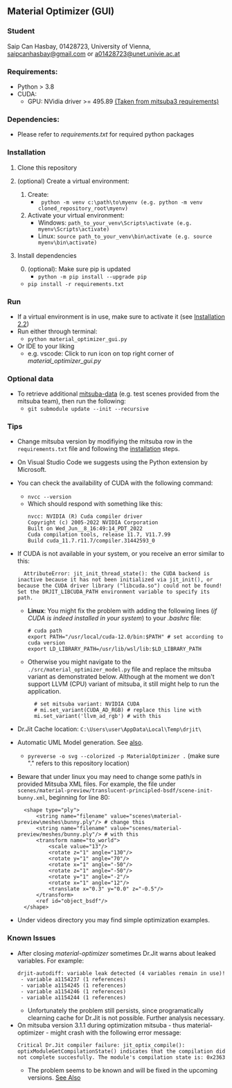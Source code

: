 ## Material Optimizer (GUI)

### Student

Saip Can Hasbay, 01428723, University of Vienna, [saipcanhasbay@gmail.com](saipcanhasbay@gmail.com) or [a01428723@unet.univie.ac.at](a01428723@unet.univie.ac.at)

### Requirements:

- Python > 3.8
- CUDA:
  - GPU: NVidia driver >= 495.89 [(Taken from mitsuba3 requirements)](https://mitsuba.readthedocs.io/en/stable/#requirements)

### Dependencies:

- Please refer to _requirements.txt_ for required python packages

### Installation

1. Clone this repository
2. (optional) Create a virtual environment:
   1. Create:
      - ` python -m venv c:\path\to\myenv (e.g. python -m venv cloned_repository_root\myenv)`
   2. Activate your virtual environment:
      - Windows: `path_to_your_venv\Scripts\activate (e.g. myenv\Scripts\activate)`
      - Linux: `source path_to_your_venv\bin\activate (e.g. source myenv\bin\activate)`
3. Install dependencies
   
   0. (optional): Make sure pip is updated
      - `python -m pip install --upgrade pip`
   - `pip install -r requirements.txt`

### Run

- If a virtual environment is in use, make sure to activate it (see [Installation 2.2](#installation))
- Run either through terminal:
  - `python material_optimizer_gui.py`
- Or IDE to your liking
  - e.g. vscode: Click to run icon on top right corner of _material_optimizer_gui.py_

### Optional data

- To retrieve additional [mitsuba-data](https://github.com/mitsuba-renderer/mitsuba-data) (e.g. test scenes provided from the mitsuba team), then run the following:
  - `git submodule update --init --recursive`

### Tips
- Change mitsuba version by modifiying the mitsuba row in the `requirements.txt` file and following the [installation](#installation) steps.
- On Visual Studio Code we suggests using the Python extension by Microsoft.
- You can check the availability of CUDA with the following command:
  - `nvcc --version`
  - Which should respond with something like this:
    ```
    nvcc: NVIDIA (R) Cuda compiler driver
    Copyright (c) 2005-2022 NVIDIA Corporation
    Built on Wed_Jun__8_16:49:14_PDT_2022
    Cuda compilation tools, release 11.7, V11.7.99
    Build cuda_11.7.r11.7/compiler.31442593_0
    ```
- If CUDA is not available in your system, or you receive an error similar to this:
  
  ```
    AttributeError: jit_init_thread_state(): the CUDA backend is inactive because it has not been initialized via jit_init(), or because the CUDA driver library ("libcuda.so") could not be found! Set the DRJIT_LIBCUDA_PATH environment variable to specify its path.
  ```
  - **Linux**: You might fix the problem with adding the following lines (_if CUDA is indeed installed in your system_) to your _.bashrc_ file:
    ```
    # cuda path
    export PATH="/usr/local/cuda-12.0/bin:$PATH" # set according to cuda version
    export LD_LIBRARY_PATH=/usr/lib/wsl/lib:$LD_LIBRARY_PATH
    ```
  - Otherwise you might navigate to the `./src/material_optimizer_model.py` file and replace the mitsuba variant as demonstrated below. Although at the moment we don't support LLVM (CPU) variant of mitsuba, it still might help to run the application.
    ```
      # set mitsuba variant: NVIDIA CUDA
      # mi.set_variant(CUDA_AD_RGB) # replace this line with
      mi.set_variant('llvm_ad_rgb') # with this
    ```
- Dr.Jit Cache location: `C:\Users\user\AppData\Local\Temp\drjit\`
- Automatic UML Model generation. See [also](https://www.bhavaniravi.com/python/generate-uml-diagrams-from-python-code).
  - ```pyreverse -o svg --colorized -p MaterialOptimizer .``` (make sure "." refers to this repository location)
- Beware that under linux you may need to change some path/s in provided Mitsuba XML files. For example, the file under `scenes/material-preview/translucent-principled-bsdf/scene-init-bunny.xml`, beginning for line 80:
  ```
    <shape type="ply">
        <string name="filename" value="scenes\material-preview\meshes\bunny.ply"/> # change this
        <string name="filename" value="scenes/material-preview/meshes/bunny.ply"/> # with this
		<transform name="to_world">
			<scale value="13"/>
			<rotate z="1" angle="130"/>
			<rotate y="1" angle="70"/>
			<rotate x="1" angle="-50"/>
			<rotate z="1" angle="-50"/>
			<rotate y="1" angle="-2"/>
			<rotate x="1" angle="12"/>
			<translate x="0.3" y="0.0" z="-0.5"/>
		</transform>
        <ref id="object_bsdf"/>
    </shape>
  ```
- Under videos directory you may find simple optimization examples.


### Known Issues

- After closing _material-optimizer_ sometimes Dr.Jit warns about leaked variables. For example:
  ```
  drjit-autodiff: variable leak detected (4 variables remain in use)!
   - variable a1154237 (1 references)
   - variable a1154245 (1 references)
   - variable a1154246 (1 references)
   - variable a1154244 (1 references)
  ```
  - Unfortunately the problem still persists, since programatically clearning cache for Dr.Jit is not possible. Further analysis necessary.
- On mitsuba version 3.1.1 during optimization mitsuba - thus material-optimizer - might crash with the following error message:
  ```
  Critical Dr.Jit compiler failure: jit_optix_compile(): optixModuleGetCompilationState() indicates that the compilation did not complete succesfully. The module's compilation state is: 0x2363
  ```
  - The problem seems to be known and will be fixed in the upcoming versions. [See Also](https://github.com/mitsuba-renderer/mitsuba3/issues/408)

